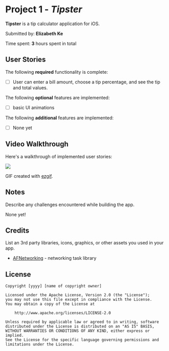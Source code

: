 # Project 1 - *Tipster*

**Tipster** is a tip calculator application for iOS.

Submitted by: **Elizabeth Ke**

Time spent: **3** hours spent in total

## User Stories

The following **required** functionality is complete:

* [ ] User can enter a bill amount, choose a tip percentage, and see the tip and total values.

The following **optional** features are implemented:

* [ ] basic UI animations

The following **additional** features are implemented:

- [ ] None yet

## Video Walkthrough

Here's a walkthrough of implemented user stories:

![](https://i.imgur.com/LxVkgVQ.gif)


GIF created with [ezgif](https://ezgif.com/video-to-gif).

## Notes

Describe any challenges encountered while building the app.

None yet!

## Credits

List an 3rd party libraries, icons, graphics, or other assets you used in your app.

- [AFNetworking](https://github.com/AFNetworking/AFNetworking) - networking task library

## License

    Copyright [yyyy] [name of copyright owner]

    Licensed under the Apache License, Version 2.0 (the "License");
    you may not use this file except in compliance with the License.
    You may obtain a copy of the License at

        http://www.apache.org/licenses/LICENSE-2.0

    Unless required by applicable law or agreed to in writing, software
    distributed under the License is distributed on an "AS IS" BASIS,
    WITHOUT WARRANTIES OR CONDITIONS OF ANY KIND, either express or implied.
    See the License for the specific language governing permissions and
    limitations under the License.
